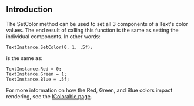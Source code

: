 ## Introduction

The SetColor method can be used to set all 3 components of a Text's color values. The end result of calling this function is the same as setting the individual components. In other words:

    TextInstance.SetColor(0, 1, .5f);

is the same as:

    TextInstance.Red = 0;
    TextInstance.Green = 1;
    TextInstance.Blue = .5f;

For more information on how the Red, Green, and Blue colors impact rendering, see the [IColorable page](/frb/docs/index.php?title=FlatRedBall.Graphics.IColorable "FlatRedBall.Graphics.IColorable").

